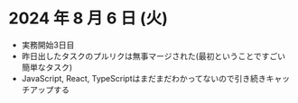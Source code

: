 # 2024 年 8 月 6 日 (火)
- 実務開始3日目
- 昨日出したタスクのプルリクは無事マージされた(最初ということですごい簡単なタスク)
- JavaScript, React, TypeScriptはまだまだわかってないので引き続きキャッチアップする

